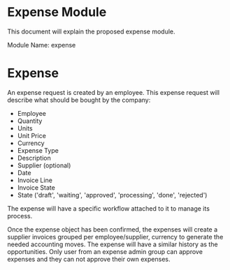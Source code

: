 # Expense Module #

This document will explain the proposed expense module.

Module Name: expense


# Expense #

An expense request is created by an employee.
This expense request will describe what should be bought by the company:

  * Employee
  * Quantity
  * Units
  * Unit Price
  * Currency
  * Expense Type
  * Description
  * Supplier (optional)
  * Date
  * Invoice Line
  * Invoice State
  * State ('draft', 'waiting', 'approved', 'processing', 'done', 'rejected')

The expense will have a specific workflow attached to it to manage its process.

Once the expense object has been confirmed, the expenses will create a supplier invoices grouped per employee/supplier, currency to generate the needed accounting moves.
The expense will have a similar history as the opportunities.
Only user from an expense admin group can approve expenses and they can not approve their own expenses.